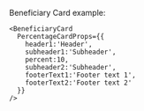 
Beneficiary Card example:

    <BeneficiaryCard
      PercentageCardProps={{
        header1:'Header',
        subheader1:'Subheader',
        percent:10,
        subheader2:'Subheader',
        footerText1:'Footer text 1',
        footerText2:'Footer text 2'
      }}
    />

